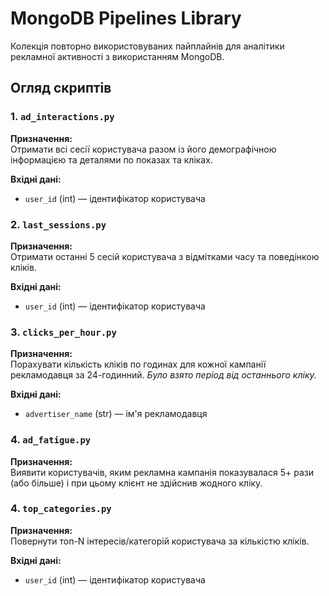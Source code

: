 # MongoDB Pipelines Library

Колекція повторно використовуваних пайплайнів для аналітики рекламної активності з використанням MongoDB.

## Огляд скриптів

### 1. `ad_interactions.py`

**Призначення:**  
Отримати всі сесії користувача разом із його демографічною інформацією та деталями по показах та кліках.

**Вхідні дані:**

- `user_id` (int) — ідентифікатор користувача

### 2. `last_sessions.py`

**Призначення:**  
Отримати останні 5 сесій користувача з відмітками часу та поведінкою кліків.

**Вхідні дані:**

- `user_id` (int) — ідентифікатор користувача

### 3. `clicks_per_hour.py`

**Призначення:**  
Порахувати кількість кліків по годинах для кожної кампанії рекламодавця за 24-годинний.
_Було взято період від останнього кліку._

**Вхідні дані:**

- `advertiser_name` (str) — ім'я рекламодавця

### 4. `ad_fatigue.py`

**Призначення:**  
Виявити користувачів, яким рекламна кампанія показувалася 5+ рази (або більше) і при цьому клієнт не здійснив жодного
кліку.

### 4. `top_categories.py`

**Призначення:**  
Повернути топ-N інтересів/категорій користувача за кількістю кліків.

**Вхідні дані:**

- `user_id` (int) — ідентифікатор користувача